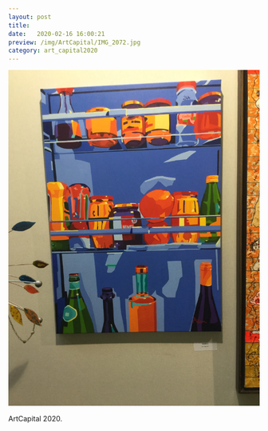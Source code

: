 ```yaml
---
layout: post
title:  
date:   2020-02-16 16:00:21
preview: /img/ArtCapital/IMG_2072.jpg
category: art_capital2020
---
```


![Picture 1](/img/ArtCapital/IMG_2072.jpg) 


ArtCapital 2020.


